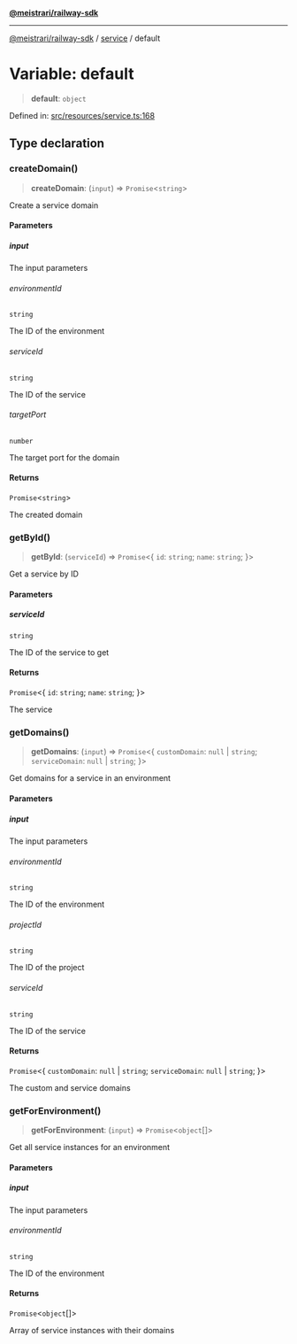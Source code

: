 [**@meistrari/railway-sdk**](../../README.md)

***

[@meistrari/railway-sdk](../../README.md) / [service](../README.md) / default

# Variable: default

> **default**: `object`

Defined in: [src/resources/service.ts:168](https://github.com/meistrari/railway-sdk/blob/f6f55aef3c274b44e5878f0130638d64cd35423c/src/resources/service.ts#L168)

## Type declaration

### createDomain()

> **createDomain**: (`input`) => `Promise`\<`string`\>

Create a service domain

#### Parameters

##### input

The input parameters

###### environmentId

`string`

The ID of the environment

###### serviceId

`string`

The ID of the service

###### targetPort

`number`

The target port for the domain

#### Returns

`Promise`\<`string`\>

The created domain

### getById()

> **getById**: (`serviceId`) => `Promise`\<\{ `id`: `string`; `name`: `string`; \}\>

Get a service by ID

#### Parameters

##### serviceId

`string`

The ID of the service to get

#### Returns

`Promise`\<\{ `id`: `string`; `name`: `string`; \}\>

The service

### getDomains()

> **getDomains**: (`input`) => `Promise`\<\{ `customDomain`: `null` \| `string`; `serviceDomain`: `null` \| `string`; \}\>

Get domains for a service in an environment

#### Parameters

##### input

The input parameters

###### environmentId

`string`

The ID of the environment

###### projectId

`string`

The ID of the project

###### serviceId

`string`

The ID of the service

#### Returns

`Promise`\<\{ `customDomain`: `null` \| `string`; `serviceDomain`: `null` \| `string`; \}\>

The custom and service domains

### getForEnvironment()

> **getForEnvironment**: (`input`) => `Promise`\<`object`[]\>

Get all service instances for an environment

#### Parameters

##### input

The input parameters

###### environmentId

`string`

The ID of the environment

#### Returns

`Promise`\<`object`[]\>

Array of service instances with their domains
